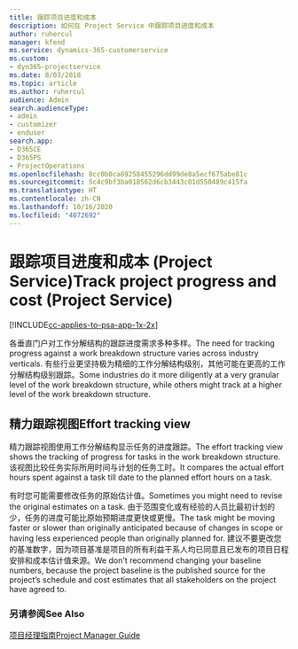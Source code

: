 ```yaml
---
title: 跟踪项目进度和成本
description: 如何在 Project Service 中跟踪项目进度和成本
author: ruhercul
manager: kfend
ms.service: dynamics-365-customerservice
ms.custom:
- dyn365-projectservice
ms.date: 8/03/2018
ms.topic: article
ms.author: ruhercul
audience: Admin
search.audienceType:
- admin
- customizer
- enduser
search.app:
- D365CE
- D365PS
- ProjectOperations
ms.openlocfilehash: 8cc0b0ca69258455296dd99de8a5ecf675abe81c
ms.sourcegitcommit: 5c4c9bf3ba018562d6cb3443c01d550489c415fa
ms.translationtype: HT
ms.contentlocale: zh-CN
ms.lasthandoff: 10/16/2020
ms.locfileid: "4072692"
---
```

# <a name="track-project-progress-and-cost-project-service"></a><span data-ttu-id="64f38-103">跟踪项目进度和成本 (Project Service)</span><span class="sxs-lookup"><span data-stu-id="64f38-103">Track project progress and cost (Project Service)</span></span>

[!INCLUDE[cc-applies-to-psa-app-1x-2x](../includes/cc-applies-to-psa-app-1x-2x.md)]

<span data-ttu-id="64f38-104">各垂直门户对工作分解结构的跟踪进度需求多种多样。</span><span class="sxs-lookup"><span data-stu-id="64f38-104">The need for tracking progress against a work breakdown structure varies across industry verticals.</span></span> <span data-ttu-id="64f38-105">有些行业更坚持极为精细的工作分解结构级别，其他可能在更高的工作分解结构级别跟踪。</span><span class="sxs-lookup"><span data-stu-id="64f38-105">Some industries do it more diligently at a very granular level of the work breakdown structure, while others might track at a higher level of the work breakdown structure.</span></span>  
  
## <a name="effort-tracking-view"></a><span data-ttu-id="64f38-106">精力跟踪视图</span><span class="sxs-lookup"><span data-stu-id="64f38-106">Effort tracking view</span></span>  
<span data-ttu-id="64f38-107">精力跟踪视图使用工作分解结构显示任务的进度跟踪。</span><span class="sxs-lookup"><span data-stu-id="64f38-107">The effort tracking view shows the tracking of progress for tasks in the work breakdown structure.</span></span> <span data-ttu-id="64f38-108">该视图比较任务实际所用时间与计划的任务工时。</span><span class="sxs-lookup"><span data-stu-id="64f38-108">It compares the actual effort hours spent against a task till date to the planned effort hours on a task.</span></span>  
  
<span data-ttu-id="64f38-109">有时您可能需要修改任务的原始估计值。</span><span class="sxs-lookup"><span data-stu-id="64f38-109">Sometimes you might need to revise the original estimates on a task.</span></span> <span data-ttu-id="64f38-110">由于范围变化或有经验的人员比最初计划的少，任务的进度可能比原始预期进度更快或更慢。</span><span class="sxs-lookup"><span data-stu-id="64f38-110">The task might be moving faster or slower than originally anticipated because of changes in scope or having less experienced people than originally planned for.</span></span> <span data-ttu-id="64f38-111">建议不要更改您的基准数字，因为项目基准是项目的所有利益干系人均已同意且已发布的项目日程安排和成本估计值来源。</span><span class="sxs-lookup"><span data-stu-id="64f38-111">We don't recommend changing your baseline numbers, because the project baseline is the published source for the project’s schedule and cost estimates that all stakeholders on the project have agreed to.</span></span>  
  
### <a name="see-also"></a><span data-ttu-id="64f38-112">另请参阅</span><span class="sxs-lookup"><span data-stu-id="64f38-112">See Also</span></span>  
 [<span data-ttu-id="64f38-113">项目经理指南</span><span class="sxs-lookup"><span data-stu-id="64f38-113">Project Manager Guide</span></span>](../psa/project-manager-guide.md)
